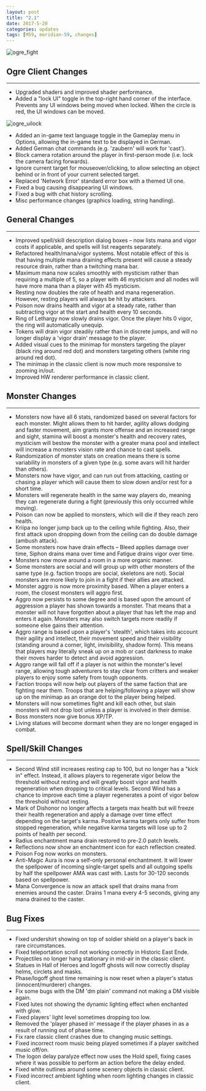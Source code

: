 ```yaml
---
layout: post
title: "2.1"
date: 2017-5-20
categories: updates
tags: [M59, meridian-59, changes]
---
```

![ogre_fight](https://updates.m59.online/images/_posts/ogre_fight.png)

## Ogre Client Changes

---

- Upgraded shaders and improved shader performance.
- Added a "lock UI" toggle in the top-right hand corner of the interface. Prevents any UI windows being moved when locked. When the circle is red, the UI windows can be moved.

![ogre_uilock](https://updates.m59.online/images/_posts/ogre_uilock-300x167.png)

- Added an in-game text language toggle in the Gameplay menu in Options, allowing the in-game text to be displayed in German.
- Added German chat commands (e.g. 'zaubern' will work for 'cast').
- Block camera rotation around the player in first-person mode (i.e. lock the camera facing forwards).
- Ignore current target for mouseover/clicking, to allow selecting an object behind or in front of your current selected target.
- Replaced 'Network Error' standard error box with a themed UI one.
- Fixed a bug causing disappearing UI windows.
- Fixed a bug with chat history scrolling.
- Misc performance changes (graphics loading, string handling).

## General Changes

---

- Improved spell/skill description dialog boxes – now lists mana and vigor costs if applicable, and spells will list reagents separately.
- Refactored health/mana/vigor systems. Most notable effect of this is that having multiple mana draining effects present will cause a steady resource drain, rather than a twitching mana bar.
- Maximum mana now scales smoothly with mysticism rather than requiring a multiple of 5, so a player with 46 mysticism and all nodes will have more mana than a player with 45 mysticism.
- Resting now doubles the rate of health and mana regeneration. However, resting players will always be hit by attackers.
- Poison now drains health and vigor at a steady rate, rather than subtracting vigor at the start and health every 10 seconds.
- Ring of Lethargy now slowly drains vigor. Once the player hits 0 vigor, the ring will automatically unequip.
- Tokens will drain vigor steadily rather than in discrete jumps, and will no longer display a 'vigor drain' message to the player.
- Added visual cues to the minimap for monsters targeting the player (black ring around red dot) and monsters targeting others (white ring around red dot).
- The minimap in the classic client is now much more responsive to zooming in/out.
- Improved HW renderer performance in classic client.

## Monster Changes

---

- Monsters now have all 6 stats, randomized based on several factors for each monster. Might allows them to hit harder, agility allows dodging and faster movement, aim grants more offense and an increased range and sight, stamina will boost a monster's health and recovery rates, mysticism will bestow the monster with a greater mana pool and intellect will increase a monsters vision rate and chance to cast spells.
- Randomization of monster stats on creation means there is some variability in monsters of a given type (e.g. some avars will hit harder than others).
- Monsters now have vigor, and can run out from attacking, casting or chasing a player which will cause them to slow down and/or rest for a short time.
- Monsters will regenerate health in the same way players do, meaning they can regenerate during a fight (previously this only occurred while moving).
- Poison can now be applied to monsters, which will die if they reach zero health.
- Kriipa no longer jump back up to the ceiling while fighting. Also, their first attack upon dropping down from the ceiling can do double damage (ambush attack).
- Some monsters now have drain effects – Bleed applies damage over time, Siphon drains mana over time and Fatigue drains vigor over time.
- Monsters now move around a room in a more organic manner.
- Some monsters are social and will group up with other monsters of the same type (e.g. faction troops are social, skeletons are not). Social monsters are more likely to join in a fight if their allies are attacked.
- Monster aggro is now more proximity based. When a player enters a room, the closest monsters will aggro first.
- Aggro now persists to some degree and is based upon the amount of aggression a player has shown towards a monster. That means that a monster will not have forgotten about a player that has left the map and enters it again. Monsters may also switch targets more readily if someone else gains their attention.
- Aggro range is based upon a player's 'stealth', which takes into account their agility and intellect, their movement speed and their visibility (standing around a corner, light, invisibility, shadow form). This means that players may literally sneak up on a mob or cast darkness to make their moves harder to detect and avoid aggression.
- Aggro range will fall off if a player is not within the monster's level range, allowing tough adventurers to stay clear from critters and weaker players to enjoy some safety from tough opponents.
- Faction troops will now help out players of the same faction that are fighting near them. Troops that are helping/following a player will show up on the minimap as an orange dot to the player being helped.
- Monsters will now sometimes fight and kill each other, but slain monsters will not drop loot unless a player is involved in their demise.
- Boss monsters now give bonus XP/TP.
- Living statues will become dormant when they are no longer engaged in combat.

## Spell/Skill Changes

---

- Second Wind still increases resting cap to 100, but no longer has a "kick in" effect. Instead, it allows players to regenerate vigor below the threshold without resting and will greatly boost vigor and health regeneration when dropping to critical levels. Second Wind has a chance to improve each time a player regenerates a point of vigor below the threshold without resting.
- Mark of Dishonor no longer affects a targets max health but will freeze their health regeneration and apply a damage over time effect depending on the target's karma. Positive karma targets only suffer from stopped regeneration, while negative karma targets will lose up to 2 points of health per second.
- Radius enchantment mana drain restored to pre-2.0 patch levels.
- Reflections now show an enchantment icon for each reflection created.
- Poison Fog now works on monsters.
- Anti-Magic Aura is now a self-only personal enchantment. It will lower the spellpower of incoming single-target spells and all outgoing spells by half the spellpower AMA was cast with. Lasts for 30-120 seconds based on spellpower.
- Mana Convergence is now an attack spell that drains mana from enemies around the caster. Drains 1 mana every 4-5 seconds, giving any mana drained to the caster.

## Bug Fixes

---

- Fixed undershirt showing on top of soldier shield on a player's back in rare circumstances.
- Fixed teleportation scroll not working correctly in Historic East Ende.
- Projectiles no longer hang stationary in mid-air in the classic client.
- Statues in Hall of Heroes and logoff ghosts will now correctly display helms, circlets and masks.
- Phase/logoff ghost time remaining is now reset when a player's status (innocent/murderer) changes.
- Fix some bugs with the DM 'dm plain' command not making a DM visible again.
- Fixed lutes not showing the dynamic lighting effect when enchanted with glow.
- Fixed players' light level sometimes dropping too low.
- Removed the 'player phased in' message if the player phases in as a result of running out of phase time.
- Fix rare classic client crashes due to changing music settings.
- Fixed incorrect room music being played sometimes if a player switched music off/on.
- The logon delay paralyze effect now uses the Hold spell, fixing cases where it was possible to perform an action before the delay ended.
- Fixed white outlines around some scenery objects in classic client.
- Fixed incorrect ambient lighting when room lighting changes in classic client.